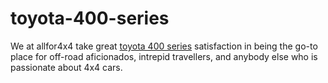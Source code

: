 # toyota-400-series
We at allfor4x4 take great [toyota 400 series](https://allfor4x4.com.au/product/toyota-landcruiser-vdj70-series-vd-g400-titanium-turbo/) satisfaction in being the go-to place for off-road aficionados, intrepid travellers, and anybody else who is passionate about 4x4 cars. 
